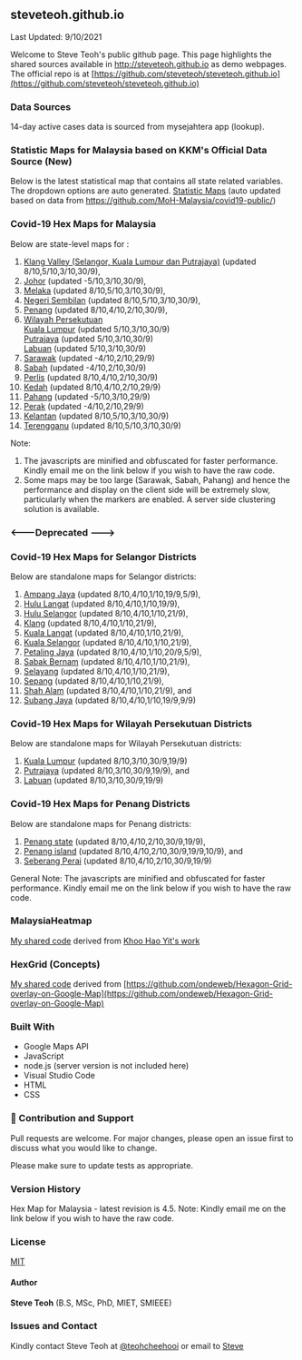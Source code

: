 ﻿## steveteoh.github.io
Last Updated: 9/10/2021

Welcome to Steve Teoh's public github page. This page highlights the shared sources available in http://steveteoh.github.io as demo webpages.
The official repo is at [https://github.com/steveteoh/steveteoh.github.io](https://github.com/steveteoh/steveteoh.github.io)

### Data Sources
14-day active cases data is sourced from mysejahtera app (lookup).

### Statistic Maps for Malaysia based on KKM's Official Data Source (New)
Below is the latest statistical map that contains all state related variables. The dropdown options are auto generated.
[Statistic Maps](http://steveteoh.github.io/Statistics/) (auto updated based on data from https://github.com/MoH-Malaysia/covid19-public/)

### Covid-19 Hex Maps for Malaysia
Below are state-level maps for : <br>
1. [Klang Valley (Selangor, Kuala Lumpur dan Putrajaya)](http://steveteoh.github.io/KlangValley/) (updated 8/10,5/10,3/10,30/9), <br>
2. [Johor](http://steveteoh.github.io/Johor/) (updated -5/10,3/10,30/9), <br>
3. [Melaka](http://steveteoh.github.io/Melaka/) (updated 8/10,5/10,3/10,30/9), <br>
4. [Negeri Sembilan](http://steveteoh.github.io/NegeriSembilan/) (updated 8/10,5/10,3/10,30/9), <br>
5. [Penang](http://steveteoh.github.io/Penang/) (updated 8/10,4/10,2/10,30/9), <br>
6. [Wilayah Persekutuan](http://steveteoh.github.io/Wilayah/) <br>
   [Kuala Lumpur](http://steveteoh.github.io/KualaLumpur/) (updated 5/10,3/10,30/9) <br>
   [Putrajaya](http://steveteoh.github.io/Putrajaya/) (updated 5/10,3/10,30/9) <br>
   [Labuan](http://steveteoh.github.io/Labuan/) (updated 5/10,3/10,30/9) <br>
7. [Sarawak](http://steveteoh.github.io/Sarawak/) (updated -4/10,2/10,29/9) <br>
8. [Sabah](http://steveteoh.github.io/Sabah/) (updated -4/10,2/10,30/9) <br>
9. [Perlis](https://steveteoh.github.io/Perlis/) (updated 8/10,4/10,2/10,30/9) <br>
10. [Kedah](https://steveteoh.github.io/Kedah/) (updated 8/10,4/10,2/10,29/9) <br>
11. [Pahang](https://steveteoh.github.io/Pahang/) (updated -5/10,3/10,29/9) <br>
12. [Perak](https://steveteoh.github.io/Perak/) (updated -4/10,2/10,29/9) <br>
13. [Kelantan](https://steveteoh.github.io/Kelantan/) (updated 8/10,5/10,3/10,30/9) <br>
14. [Terengganu](https://steveteoh.github.io/Terengganu/) (updated 8/10,5/10,3/10,30/9) <br>

Note: 
1. The javascripts are minified and obfuscated for faster performance. Kindly email me on the link below if you wish to have the raw code. 
2. Some maps may be too large (Sarawak, Sabah, Pahang) and hence the performance and display on the client side will be extremely slow, particularly when the markers are enabled. 
   A server side clustering solution is available.

### <---Deprecated --->
### Covid-19 Hex Maps for Selangor Districts
Below are standalone maps for Selangor districts: <br>
1. [Ampang Jaya](http://steveteoh.github.io/AmpangJaya/) (updated 8/10,4/10,1/10,19/9,5/9), <br>
2. [Hulu Langat](http://steveteoh.github.io/HuluLangat/) (updated 8/10,4/10,1/10,19/9), <br>
3. [Hulu Selangor](http://steveteoh.github.io/HuluSelangor/) (updated 8/10,4/10,1/10,21/9), <br>
4. [Klang](http://steveteoh.github.io/Klang/) (updated 8/10,4/10,1/10,21/9), <br>
5. [Kuala Langat](http://steveteoh.github.io/KualaLangat/) (updated 8/10,4/10,1/10,21/9), <br>
6. [Kuala Selangor](http://steveteoh.github.io/KualaSelangor/) (updated 8/10,4/10,1/10,21/9), <br>
7. [Petaling Jaya](http://steveteoh.github.io/PetalingJaya/) (updated 8/10,4/10,1/10,20/9,5/9), <br>
8. [Sabak Bernam](http://steveteoh.github.io/SabakBernam) (updated 8/10,4/10,1/10,21/9), <br>
9. [Selayang](http://steveteoh.github.io/Selayang/) (updated 8/10,4/10,1/10,21/9), <br>
10. [Sepang](http://steveteoh.github.io/Sepang/) (updated 8/10,4/10,1/10,21/9), <br>
11. [Shah Alam](http://steveteoh.github.io/ShahAlam/) (updated 8/10,4/10,1/10,21/9), and  <br>
12. [Subang Jaya](http://steveteoh.github.io/SubangJaya/) (updated 8/10,4/10,1/10,19/9,9/9)<br>

### Covid-19 Hex Maps for Wilayah Persekutuan Districts
Below are standalone maps for Wilayah Persekutuan districts: <br>
1. [Kuala Lumpur](http://steveteoh.github.io/KualaLumpur) (updated 8/10,3/10,30/9,19/9)<br>
2. [Putrajaya](http://steveteoh.github.io/Putrajaya) (updated 8/10,3/10,30/9,19/9), and<br>
3. [Labuan](http://steveteoh.github.io/Labuan) (updated 8/10,3/10,30/9,19/9)<br>

### Covid-19 Hex Maps for Penang Districts
Below are standalone maps for Penang districts: <br>
1. [Penang state](http://steveteoh.github.io/Penang/index.html) (updated 8/10,4/10,2/10,30/9,19/9),  <br>
2. [Penang island](http://steveteoh.github.io/Penang/island.html) (updated 8/10,4/10,2/10,30/9,19/9,10/9), and  <br>
3. [Seberang Perai](http://steveteoh.github.io/Penang/perai.html) (updated 8/10,4/10,2/10,30/9,19/9) <br>

General Note: The javascripts are minified and obfuscated for faster performance. Kindly email me on the link below if you wish to have the raw code. 

### MalaysiaHeatmap
[My shared code](http://steveteoh.github.io/MalaysiaHeatMap) derived from [Khoo Hao Yit's work](https://github.com/KhooHaoYit/KhooHaoYit.github.io/tree/main/Covid19%20Malaysia%20Heatmap)

### HexGrid (Concepts)
[My shared code](http://steveteoh.github.io/HexGrid) derived from [https://github.com/ondeweb/Hexagon-Grid-overlay-on-Google-Map](https://github.com/ondeweb/Hexagon-Grid-overlay-on-Google-Map) 

### Built With

- Google Maps API
- JavaScript
- node.js (server version is not included here)
- Visual Studio Code
- HTML
- CSS

### 🤝 Contribution and Support
Pull requests are welcome. For major changes, please open an issue first to discuss what you would like to change.

Please make sure to update tests as appropriate.

### Version History
Hex Map for Malaysia - latest revision is 4.5.
Note: Kindly email me on the link below if you wish to have the raw code. 

### License
[MIT](https://steveteoh.github.io/LICENSE)

#### Author
**Steve Teoh** (B.S, MSc, PhD, MIET, SMIEEE)

### Issues and Contact
Kindly contact Steve Teoh at [@teohcheehooi](https://twitter.com/teohcheehooi) or email to [Steve](mailto:chteoh@1utar.my?subject=Map "Map")
